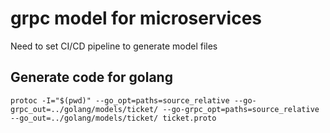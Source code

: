 # grpc model for microservices
Need to set CI/CD pipeline to generate model files

## Generate code for golang
```
protoc -I="$(pwd)" --go_opt=paths=source_relative --go-grpc_out=../golang/models/ticket/ --go-grpc_opt=paths=source_relative --go_out=../golang/models/ticket/ ticket.proto
```
